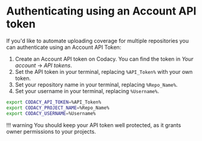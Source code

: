 # Authenticating using an Account API token

If you'd like to automate uploading coverage for multiple repositories you can authenticate using an Account API Token:

1. Create an Account API token on Codacy. You can find the token in *Your account* → *API tokens*.
1. Set the API token in your terminal, replacing `%API_Token%` with your own token.
1. Set your repository name in your terminal, replacing `%Repo_Name%`.
1. Set your username in your terminal, replacing `%Username%`.

```bash
export CODACY_API_TOKEN=%API_Token%
export CODACY_PROJECT_NAME=%Repo_Name%
export CODACY_USERNAME=%Username%
```

!!! warning
    You should keep your API token well protected, as it grants owner permissions to your projects.
